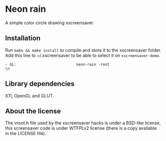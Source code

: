 Neon rain
=========

A simple color circle drawing xscreensaver.


Installation
------------

Run `make && make install` to compile and store it to the xscreensaver folder.
Add this line to ~/.xscreensaver to be able to select it on `xscreensaver-demo`.

  `- GL:                           neon-rain -root                             \n`


Library dependencies
--------------------

X11, OpenGL and GLUT.


About the license
-----------------

The vroot.h file used by the xscreensaver hacks is under a BSD-like license, this screensaver code
is under WTFPLv2 license (there is a copy available in the LICENSE file).
